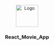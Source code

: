 <p align="center">
  <a href="https://github.com/reyeon1209/React_Movie_App/">
    <img src="https://user-images.githubusercontent.com/46713032/85989157-1b252280-ba2b-11ea-9313-5976c8e8253b.png" alt="Logo" width="72" height="72">
  </a>
</p>

<h3 align="center">React_Movie_App</h3>  
